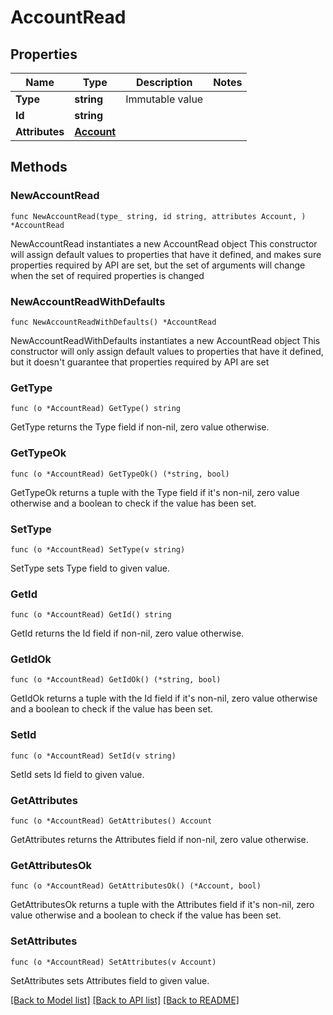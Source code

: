 # AccountRead

## Properties

Name | Type | Description | Notes
------------ | ------------- | ------------- | -------------
**Type** | **string** | Immutable value | 
**Id** | **string** |  | 
**Attributes** | [**Account**](Account.md) |  | 

## Methods

### NewAccountRead

`func NewAccountRead(type_ string, id string, attributes Account, ) *AccountRead`

NewAccountRead instantiates a new AccountRead object
This constructor will assign default values to properties that have it defined,
and makes sure properties required by API are set, but the set of arguments
will change when the set of required properties is changed

### NewAccountReadWithDefaults

`func NewAccountReadWithDefaults() *AccountRead`

NewAccountReadWithDefaults instantiates a new AccountRead object
This constructor will only assign default values to properties that have it defined,
but it doesn't guarantee that properties required by API are set

### GetType

`func (o *AccountRead) GetType() string`

GetType returns the Type field if non-nil, zero value otherwise.

### GetTypeOk

`func (o *AccountRead) GetTypeOk() (*string, bool)`

GetTypeOk returns a tuple with the Type field if it's non-nil, zero value otherwise
and a boolean to check if the value has been set.

### SetType

`func (o *AccountRead) SetType(v string)`

SetType sets Type field to given value.


### GetId

`func (o *AccountRead) GetId() string`

GetId returns the Id field if non-nil, zero value otherwise.

### GetIdOk

`func (o *AccountRead) GetIdOk() (*string, bool)`

GetIdOk returns a tuple with the Id field if it's non-nil, zero value otherwise
and a boolean to check if the value has been set.

### SetId

`func (o *AccountRead) SetId(v string)`

SetId sets Id field to given value.


### GetAttributes

`func (o *AccountRead) GetAttributes() Account`

GetAttributes returns the Attributes field if non-nil, zero value otherwise.

### GetAttributesOk

`func (o *AccountRead) GetAttributesOk() (*Account, bool)`

GetAttributesOk returns a tuple with the Attributes field if it's non-nil, zero value otherwise
and a boolean to check if the value has been set.

### SetAttributes

`func (o *AccountRead) SetAttributes(v Account)`

SetAttributes sets Attributes field to given value.



[[Back to Model list]](../README.md#documentation-for-models) [[Back to API list]](../README.md#documentation-for-api-endpoints) [[Back to README]](../README.md)


